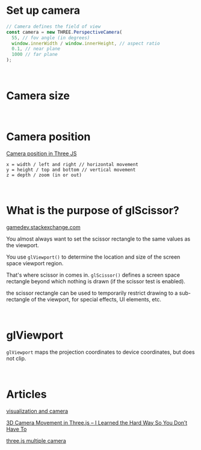 # Set up camera

```js
// Camera defines the field of view
const camera = new THREE.PerspectiveCamera(
  55, // fov angle (in degrees)
  window.innerWidth / window.innerHeight, // aspect ratio
  0.1, // near plane
  1000 // far plane
);
```

<br>

# Camera size



<br>

# Camera position

[Camera position in Three JS](https://youtu.be/lSkC-EeStyQ)

```text
x = width / left and right // horizontal movement
y = height / top and bottom // vertical movement
z = depth / zoom (in or out)
```

<br>

# What is the purpose of glScissor?

[gamedev.stackexchange.com](https://gamedev.stackexchange.com/questions/40704/what-is-the-purpose-of-glscissor)

You almost always want to set the scissor rectangle to the same values as the viewport.

You use `glViewport()` to determine the location and size of the screen space viewport region.

That's where scissor in comes in. `glScissor()` defines a screen space rectangle beyond which nothing is drawn (if the scissor test is enabled).

 the scissor rectangle can be used to temporarily restrict drawing to a sub-rectangle of the viewport, for special effects, UI elements, etc.

<br>

# glViewport

`glViewport` maps the projection coordinates to device coordinates, but does not clip.

<br>

# Articles

[visualization and camera](https://observablehq.com/@grantcuster/understanding-scale-and-the-three-js-perspective-camera)

[3D Camera Movement in Three.js – I Learned the Hard Way So You Don’t Have To](https://blogs.perficient.com/2020/05/21/3d-camera-movement-in-three-js-i-learned-the-hard-way-so-you-dont-have-to/)


[three.js multiple camera](https://www.google.com/search?q=three.js+multiple+camera&oq=three.js+multiple+camera&aqs=chrome..69i57j0i22i30l2.2131j0j7&sourceid=chrome&ie=UTF-8)

